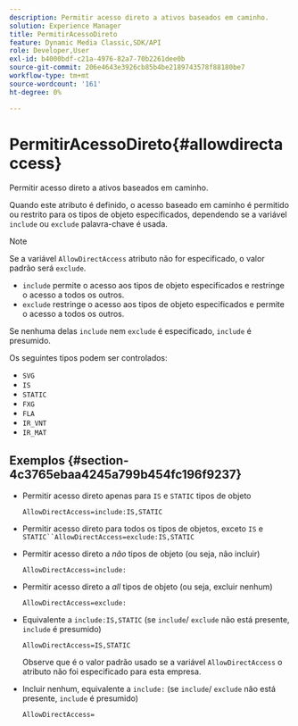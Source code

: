 ```yaml
---
description: Permitir acesso direto a ativos baseados em caminho.
solution: Experience Manager
title: PermitirAcessoDireto
feature: Dynamic Media Classic,SDK/API
role: Developer,User
exl-id: b4000bdf-c21a-4976-82a7-70b2261dee0b
source-git-commit: 206e4643e3926cb85b4be2189743578f88180be7
workflow-type: tm+mt
source-wordcount: '161'
ht-degree: 0%

---
```


# PermitirAcessoDireto{#allowdirectaccess}

Permitir acesso direto a ativos baseados em caminho.

Quando este atributo é definido, o acesso baseado em caminho é permitido ou restrito para os tipos de objeto especificados, dependendo se a variável `include` ou `exclude` palavra-chave é usada.

>[!NOTE]
>
>Se a variável `AllowDirectAccess` atributo não for especificado, o valor padrão será `exclude`.

* `include` permite o acesso aos tipos de objeto especificados e restringe o acesso a todos os outros.
* `exclude` restringe o acesso aos tipos de objeto especificados e permite o acesso a todos os outros.

Se nenhuma delas `include` nem `exclude` é especificado, `include` é presumido.

Os seguintes tipos podem ser controlados:

* `SVG`
* `IS`
* `STATIC`
* `FXG`
* `FLA`
* `IR_VNT`
* `IR_MAT`

## Exemplos {#section-4c3765ebaa4245a799b454fc196f9237}

* Permitir acesso direto apenas para `IS` e `STATIC` tipos de objeto

   `AllowDirectAccess=include:IS,STATIC`

* Permitir acesso direto para todos os tipos de objetos, exceto `IS` e `STATIC``AllowDirectAccess=exclude:IS,STATIC`

* Permitir acesso direto a *não* tipos de objeto (ou seja, não incluir)

   `AllowDirectAccess=include:`

* Permitir acesso direto a *all* tipos de objeto (ou seja, excluir nenhum)

   `AllowDirectAccess=exclude:`

* Equivalente a `include:IS,STATIC` (se `include`/ `exclude` não está presente, `include` é presumido)

   `AllowDirectAccess=IS,STATIC`

   Observe que é o valor padrão usado se a variável `AllowDirectAccess` o atributo não foi especificado para esta empresa.

* Incluir nenhum, equivalente a `include:` (se `include`/ `exclude` não está presente, `include` é presumido)

   `AllowDirectAccess=`
